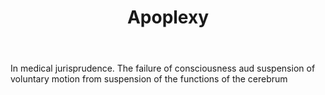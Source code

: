 ---
title: Apoplexy
letter: A
permalink: "/definitions/apoplexy.html"
body: In medical jurisprudence. The failure of consciousness aud suspension of voluntary
  motion from suspension of the functions of the cerebrum
published_at: '2018-07-07'
layout: post
---